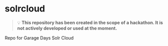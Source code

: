 # solrcloud

> 💡 **This repository has been created in the scope of a hackathon. It is not actively developed or used at the moment.**

Repo for Garage Days Solr Cloud
